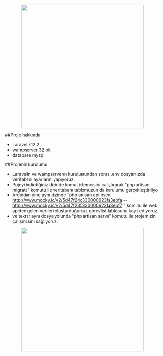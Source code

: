 <p align="center"><img src="https://res.cloudinary.com/dtfbvvkyp/image/upload/v1566331377/laravel-logolockup-cmyk-red.svg" width="400"></p>



##Proje hakkında

- Laravel 7.12.2 
- wampserver 32 bit
- database mysql


##Projenin kurulumu

- Laravelin ve wampserverın kurulumundan sonra .env dosyamızda veritabanı ayarlarını yapıyoruz.
- Pojeyi indirdiğiniz dizinde komut istemcisini çalıştırarak "php artisan migrate" komutu ile veritabanı tablomuzun da kurulumu gerçekleştiriliyo
- Ardından yine aynı dizinde "php artisan apiInsert http://www.mocky.io/v2/5d47f24c330000623fa3ebfa -- http://www.mocky.io/v2/5d47f235330000623fa3ebf7
" komutu ile web apiden gelen verileri oluşturduğumuz gorevlist tablosuna kayıt ediyoruz.
- ve tekrar aynı dosya yolunda "php artisan serve" komutu ile projemizin çalışmasını sağlıyoruz.


<p align="center"><img src="https://github.com/DogusOzan/enuygunTasks/public/images/calisma1.jpg" width="400"></p>
